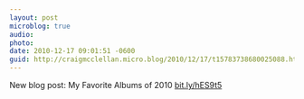 ```yaml
---
layout: post
microblog: true
audio: 
photo: 
date: 2010-12-17 09:01:51 -0600
guid: http://craigmcclellan.micro.blog/2010/12/17/t15783738680025088.html
---
```

New blog post: My Favorite Albums of 2010 [bit.ly/hES9t5](http://bit.ly/hES9t5)
